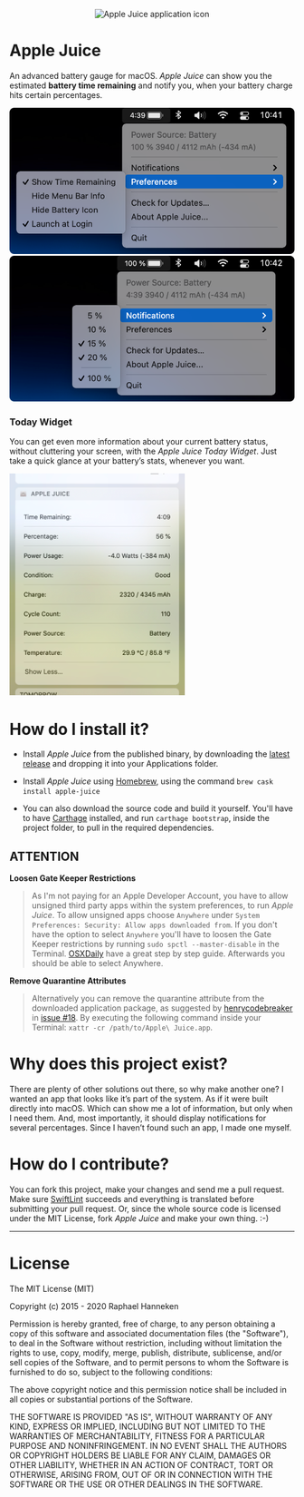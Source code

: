 <p align="center">
    <img src="https://github.com/raphaelhanneken/apple-juice/blob/master/applejuice.png" alt="Apple Juice application icon" width="200">
</p>

# Apple Juice #
An advanced battery gauge for macOS. *Apple Juice* can show you the estimated __battery time remaining__ and notify you, when your battery charge hits certain percentages.

![Apple Juice Appmenu](screenshot_appmenu.png)
![Apple Juice Notifications](screenshot_notifications.png)

### Today Widget ###

You can get even more information about your current battery status, without cluttering your screen, with the *Apple Juice Today Widget*. Just take a quick glance at your battery’s stats, whenever you want.

![Apple Juice Today Widget](screenshot_today.png)

# How do I install it? #

* Install *Apple Juice* from the published binary, by downloading the [latest release](https://github.com/raphaelhanneken/apple-juice/releases/latest) and dropping it into your Applications folder.

* Install *Apple Juice* using [Homebrew](https://brew.sh/), using the command `brew cask install apple-juice`

* You can also download the source code and build it yourself. You'll have to have [Carthage](https://github.com/Carthage/Carthage) installed, and run `carthage bootstrap`, inside the project folder, to pull in the required dependencies.

## ATTENTION ##
__Loosen Gate Keeper Restrictions__
> As I'm not paying for an Apple Developer Account, you have to allow unsigned third party apps within the system preferences, to run *Apple Juice*. To allow unsigned apps choose `Anywhere` under `System Preferences: Security: Allow apps downloaded from`. If you don't have the option to select `Anywhere` you'll have to loosen the Gate Keeper restrictions by running `sudo spctl --master-disable` in the Terminal. [OSXDaily](http://osxdaily.com/2016/09/27/allow-apps-from-anywhere-macos-gatekeeper/) have a great step by step guide. Afterwards you should be able to select Anywhere.

__Remove Quarantine Attributes__
> Alternatively you can remove the quarantine attribute from the downloaded application package, as suggested by [henrycodebreaker](https://github.com/henrycodebreaker) in [issue #18](https://github.com/raphaelhanneken/apple-juice/issues/18). By executing the following command inside your Terminal: `xattr -cr /path/to/Apple\ Juice.app`.

# Why does this project exist? #
There are plenty of other solutions out there, so why make another one? I wanted an app that looks like it’s part of the system. As if it were built directly into macOS. Which can show me a lot of information, but only when I need them. And, most importantly, it should display notifications for several percentages. Since I haven’t found such an app, I made one myself.

# How do I contribute? #
You can fork this project, make your changes and send me a pull request. Make sure [SwiftLint](https://github.com/realm/SwiftLint) succeeds and everything is translated before submitting your pull request. Or, since the whole source code is licensed under the MIT License, fork *Apple Juice* and make your own thing. :-)

__________

# License #
The MIT License (MIT)

Copyright (c) 2015 - 2020 Raphael Hanneken

Permission is hereby granted, free of charge, to any person obtaining a copy of this software and associated documentation files (the "Software"), to deal in the Software without restriction, including without limitation the rights to use, copy, modify, merge, publish, distribute, sublicense, and/or sell copies of the Software, and to permit persons to whom the Software is furnished to do so, subject to the following conditions:

The above copyright notice and this permission notice shall be included in all copies or substantial portions of the Software.

THE SOFTWARE IS PROVIDED "AS IS", WITHOUT WARRANTY OF ANY KIND, EXPRESS OR IMPLIED, INCLUDING BUT NOT LIMITED TO THE WARRANTIES OF MERCHANTABILITY, FITNESS FOR A PARTICULAR PURPOSE AND NONINFRINGEMENT. IN NO EVENT SHALL THE AUTHORS OR COPYRIGHT HOLDERS BE LIABLE FOR ANY CLAIM, DAMAGES OR OTHER LIABILITY, WHETHER IN AN ACTION OF CONTRACT, TORT OR OTHERWISE, ARISING FROM, OUT OF OR IN CONNECTION WITH THE SOFTWARE OR THE USE OR OTHER DEALINGS IN THE SOFTWARE.
